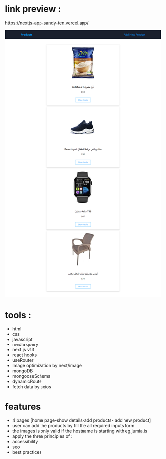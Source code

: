 
# link preview :

https://nextjs-app-sandy-ten.vercel.app/

<img src="image.png"/>

# tools :

- html
- css
- javascript
- media query
- next.js v13
- react hooks
- useRouter
- Image optimization by next/image
- mongoDB
- mongooseSchema
- dynamicRoute
- fetch data by axios 

# features
- 4 pages [home page-show details-add products- add new product]
- user can add the products by fill the all required inputs form
- the images is only valid if the hostname is starting with eg.jumia.is
- apply the three principles of  :
- accessibility
- seo
- best practices
